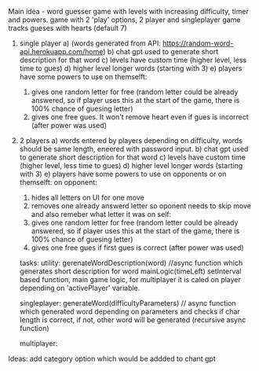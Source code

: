 Main idea - word guesser game with levels with increasing difficulty, timer and powers.
game with 2 'play' options, 2 player and singleplayer
game tracks gueses with hearts (default 7)

1.  single player
    a) (words generated from API: https://random-word-api.herokuapp.com/home)
    b) chat gpt used to generate short description for that word
    c) levels have custom time (higher level, less time to gues)
    d) higher level longer words (starting with 3)
    e) players have some powers to use on themselft:

    1. gives one random letter for free (random letter could be already answered, so if player uses this at the start of the game, there is 100% chance of guesing letter)
    2. gives one free gues. It won't remove heart even if gues is incorrect (after power was used)

2.  2 players
    a) words entered by players depending on difficulty, words should be same length, eneered with password input.
    b) chat gpt used to generate short description for that word
    c) levels have custom time (higher level, less time to gues)
    d) higher level longer words (starting with 3)
    e) players have some powers to use on opponents or on themselft:
    on opponent:

    1.  hides all letters on UI for one move
    2.  removes one already answerd letter so oponent needs to skip move and also remeber what letter it was
        on self:
    3.  gives one random letter for free (random letter could be already answered, so if player uses this at the start of the game, there is 100% chance of guesing letter)
    4.  gives one free gues if first gues is correct (after power was used)

    tasks:
    utility:
    gerenateWordDescription(word) //async function which generates short description for word
    mainLogic(timeLeft) setInterval based function, main game logic, for multiplayer it is caled on player depending on 'activePlayer' variable.

    singleplayer:
    generateWord(difficultyParameters) // async function which generated word depending on parameters and checks if char length is correct, if not, other word will be generated (recursive async function)

    multiplayer:

Ideas: add category option which would be addded to chant gpt
